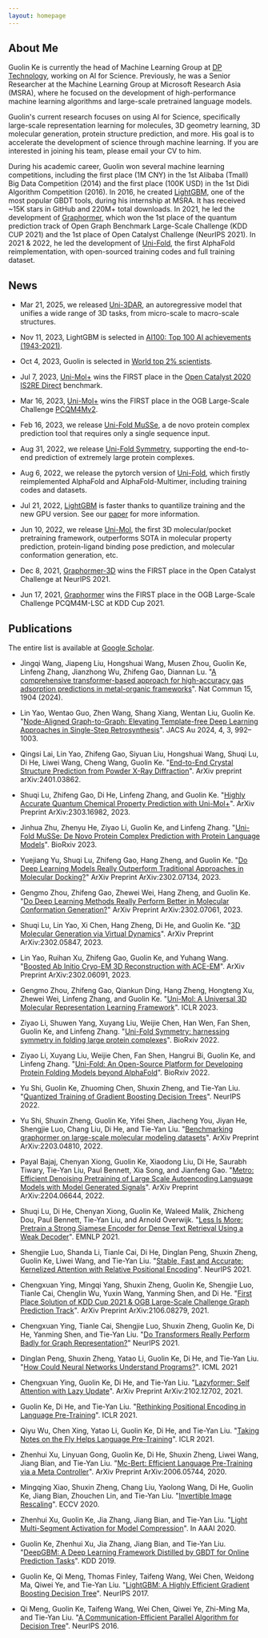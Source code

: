 ```yaml
---
layout: homepage
---
```


## About Me

Guolin Ke is currently the head of Machine Learning Group at [DP Technology](https://www.dp.tech/en), working on AI for Science. Previously, he was a Senior Researcher at the Machine Learning Group at Microsoft Research Asia (MSRA), where he focused on the development of high-performance machine learning algorithms and large-scale pretrained language models. 

Guolin's current research focuses on using AI for Science, specifically large-scale representation learning for molecules, 3D geometry learning, 3D molecular generation, protein structure prediction, and more. His goal is to accelerate the development of science through machine learning. If you are interested in joining his team, please email your CV to him.

During his academic career, Guolin won several machine learning competitions, including the first place (1M CNY) in the 1st Alibaba (Tmall) Big Data Competition (2014) and the first place (100K USD) in the 1st Didi Algorithm Competition (2016). 
In 2016, he created [LightGBM](https://github.com/microsoft/LightGBM), one of the most popular GBDT tools, during his internship at MSRA. It has received ~15K stars in GitHub and 220M+ total downloads. 
In 2021, he led the development of [Graphormer](https://github.com/microsoft/Graphormer), which won the 1st place of the quantum prediction track of Open Graph Benchmark Large-Scale Challenge (KDD CUP 2021) and the 1st place of Open Catalyst Challenge (NeurIPS 2021). 
In 2021 & 2022, he led the development of [Uni-Fold](https://github.com/dptech-corp/Uni-Fold), the first AlphaFold reimplementation, with open-sourced training codes and full training dataset.

## News

- Mar 21, 2025, we released [Uni-3DAR](https://uni-3dar.github.io), an autoregressive model that unifies a wide range of 3D tasks, from micro-scale to macro-scale structures.

- Nov 11, 2023, LightGBM is selected in [AI100: Top 100 AI achievements (1943-2021)](https://evaluation.benchcouncil.org/ai/).

- Oct 4, 2023, Guolin is selected in [World top 2% scientists](https://elsevier.digitalcommonsdata.com/datasets/btchxktzyw/6).

- Jul 7, 2023, [Uni-Mol+](https://github.com/dptech-corp/Uni-Mol/tree/main/unimol_plus) wins the FIRST place in the [Open Catalyst 2020 IS2RE Direct](https://opencatalystproject.org/leaderboard.html) benchmark.

- Mar 16, 2023, [Uni-Mol+](https://github.com/dptech-corp/Uni-Mol/tree/main/unimol_plus) wins the FIRST place in the OGB Large-Scale Challenge [PCQM4Mv2](https://ogb.stanford.edu/docs/lsc/leaderboards/#pcqm4mv2).

- Feb 16, 2023, we release [Uni-Fold MuSSe](https://www.biorxiv.org/content/10.1101/2023.02.14.528571v1), a de novo protein complex prediction tool that requires only a single sequence input.

- Aug 31, 2022, we release [Uni-Fold Symmetry](https://www.biorxiv.org/content/10.1101/2022.08.30.505833.abstract), supporting the end-to-end prediction of extremely large protein complexes.

- Aug 6, 2022, we release the pytorch version of [Uni-Fold](https://github.com/dptech-corp/Uni-Fold), which firstly reimplemented AlphaFold and AlphaFold-Multimer, including training codes and datasets. 

- Jul 21, 2022, [LightGBM](https://github.com/microsoft/LightGBM) is faster thanks to quantilize training and the new GPU version. See our [paper](https://openreview.net/forum?id=Cd-b50MZ0Gc) for more information.

- Jun 10, 2022, we release [Uni-Mol](https://github.com/dptech-corp/Uni-Mol), the first 3D molecular/pocket pretraining framework, outperforms SOTA in molecular property prediction, protein-ligand binding pose prediction, and molecular conformation generation, etc.

- Dec 8, 2021, [Graphormer-3D](https://arxiv.org/abs/2203.04810) wins the FIRST place  in the Open Catalyst Challenge at NeurIPS 2021.

- Jun 17, 2021, [Graphormer](https://github.com/microsoft/Graphormer) wins the FIRST place in the OGB Large-Scale Challenge PCQM4M-LSC at KDD Cup 2021.

## Publications

The entire list is available at [Google Scholar](https://scholar.google.com/citations?user=M2qJgtoAAAAJ&hl=en).

- Jingqi Wang, Jiapeng Liu, Hongshuai Wang, Musen Zhou, Guolin Ke, Linfeng Zhang, Jianzhong Wu, Zhifeng Gao, Diannan Lu. "[A comprehensive transformer-based approach for high-accuracy gas adsorption predictions in metal-organic frameworks](https://www.nature.com/articles/s41467-024-46276-x)". Nat Commun 15, 1904 (2024).


- Lin Yao, Wentao Guo, Zhen Wang, Shang Xiang, Wentan Liu, Guolin Ke. "[Node-Aligned Graph-to-Graph: Elevating Template-free Deep Learning Approaches in Single-Step Retrosynthesis](https://pubs.acs.org/doi/abs/10.1021/jacsau.3c00737)". JACS Au 2024, 4, 3, 992–1003.

- Qingsi Lai, Lin Yao, Zhifeng Gao, Siyuan Liu, Hongshuai Wang, Shuqi Lu, Di He, Liwei Wang, Cheng Wang, Guolin Ke. "[End-to-End Crystal Structure Prediction from Powder X-Ray Diffraction](https://arxiv.org/abs/2401.03862)". ArXiv preprint arXiv:2401.03862.


- Shuqi Lu, Zhifeng Gao, Di He, Linfeng Zhang, and Guolin Ke. "[Highly Accurate Quantum Chemical Property Prediction with Uni-Mol+](https://arxiv.org/abs/2303.16982)". ArXiv Preprint ArXiv:2303.16982, 2023.

- Jinhua Zhu, Zhenyu He, Ziyao Li, Guolin Ke, and Linfeng Zhang. "[Uni-Fold MuSSe: De Novo Protein Complex Prediction with Protein Language Models](https://www.biorxiv.org/content/10.1101/2023.02.14.528571v1)". BioRxiv 2023.

- Yuejiang Yu, Shuqi Lu, Zhifeng Gao, Hang Zheng, and Guolin Ke. "[Do Deep Learning Models Really Outperform Traditional Approaches in Molecular Docking?](https://arxiv.org/abs/2302.07134)" ArXiv Preprint ArXiv:2302.07134, 2023.

- Gengmo Zhou, Zhifeng Gao, Zhewei Wei, Hang Zheng, and Guolin Ke. "[Do Deep Learning Methods Really Perform Better in Molecular Conformation Generation?](https://arxiv.org/abs/2302.07061)" ArXiv Preprint ArXiv:2302.07061, 2023.

- Shuqi Lu, Lin Yao, Xi Chen, Hang Zheng, Di He, and Guolin Ke. "[3D Molecular Generation via Virtual Dynamics](https://arxiv.org/abs/2302.05847)". ArXiv Preprint ArXiv:2302.05847, 2023.

- Lin Yao, Ruihan Xu, Zhifeng Gao, Guolin Ke, and Yuhang Wang. "[Boosted Ab Initio Cryo-EM 3D Reconstruction with ACE-EM](https://arxiv.org/abs/2302.06091)". ArXiv Preprint ArXiv:2302.06091, 2023.

- Gengmo Zhou, Zhifeng Gao, Qiankun Ding, Hang Zheng, Hongteng Xu, Zhewei Wei, Linfeng Zhang, and Guolin Ke. "[Uni-Mol: A Universal 3D Molecular Representation Learning Framework](https://openreview.net/forum?id=6K2RM6wVqKu)". ICLR 2023.

- Ziyao Li, Shuwen Yang, Xuyang Liu, Weijie Chen, Han Wen, Fan Shen, Guolin Ke, and Linfeng Zhang. "[Uni-Fold Symmetry: harnessing symmetry in folding large protein complexes](https://www.biorxiv.org/content/10.1101/2022.08.30.505833.abstract)". BioRxiv 2022.

- Ziyao Li, Xuyang Liu, Weijie Chen, Fan Shen, Hangrui Bi, Guolin Ke, and Linfeng Zhang. "[Uni-Fold: An Open-Source Platform for Developing Protein Folding Models beyond AlphaFold](https://www.biorxiv.org/content/10.1101/2022.08.04.502811.abstract)". BioRxiv 2022.

- Yu Shi, Guolin Ke, Zhuoming Chen, Shuxin Zheng, and Tie-Yan Liu. "[Quantized Training of Gradient Boosting Decision Trees](https://openreview.net/forum?id=Cd-b50MZ0Gc)". NeurIPS 2022.

- Yu Shi, Shuxin Zheng, Guolin Ke, Yifei Shen, Jiacheng You, Jiyan He, Shengjie Luo, Chang Liu, Di He, and Tie-Yan Liu. "[Benchmarking graphormer on large-scale molecular modeling datasets](https://arxiv.org/abs/2203.04810)". ArXiv Preprint ArXiv:2203.04810, 2022.

- Payal Bajaj, Chenyan Xiong, Guolin Ke, Xiaodong Liu, Di He, Saurabh Tiwary, Tie-Yan Liu, Paul Bennett, Xia Song, and Jianfeng Gao. "[Metro: Efficient Denoising Pretraining of Large Scale Autoencoding Language Models with Model Generated Signals](https://arxiv.org/abs/2204.06644)". ArXiv Preprint ArXiv:2204.06644, 2022.

- Shuqi Lu, Di He, Chenyan Xiong, Guolin Ke, Waleed Malik, Zhicheng Dou, Paul Bennett, Tie-Yan Liu, and Arnold Overwijk. "[Less Is More: Pretrain a Strong Siamese Encoder for Dense Text Retrieval Using a Weak Decoder](https://aclanthology.org/2021.emnlp-main.220/)". EMNLP 2021.

- Shengjie Luo, Shanda Li, Tianle Cai, Di He, Dinglan Peng, Shuxin Zheng, Guolin Ke, Liwei Wang, and Tie-Yan Liu. "[Stable, Fast and Accurate: Kernelized Attention with Relative Positional Encoding](https://proceedings.neurips.cc/paper/2021/hash/c0f168ce8900fa56e57789e2a2f2c9d0-Abstract.html)". NeurIPS 2021.

- Chengxuan Ying, Mingqi Yang, Shuxin Zheng, Guolin Ke, Shengjie Luo, Tianle Cai, Chenglin Wu, Yuxin Wang, Yanming Shen, and Di He. "[First Place Solution of KDD Cup 2021 & OGB Large-Scale Challenge Graph Prediction Track](https://arxiv.org/abs/2106.08279)". ArXiv Preprint ArXiv:2106.08279, 2021.

- Chengxuan Ying, Tianle Cai, Shengjie Luo, Shuxin Zheng, Guolin Ke, Di He, Yanming Shen, and Tie-Yan Liu. "[Do Transformers Really Perform Badly for Graph Representation?](https://proceedings.neurips.cc/paper/2021/hash/f1c1592588411002af340cbaedd6fc33-Abstract.html)" NeurIPS 2021.

- Dinglan Peng, Shuxin Zheng, Yatao Li, Guolin Ke, Di He, and Tie-Yan Liu. "[How Could Neural Networks Understand Programs?](https://proceedings.mlr.press/v139/peng21b.html)". ICML 2021

- Chengxuan Ying, Guolin Ke, Di He, and Tie-Yan Liu. "[Lazyformer: Self Attention with Lazy Update](https://arxiv.org/abs/2102.12702)". ArXiv Preprint ArXiv:2102.12702, 2021.

- Guolin Ke, Di He, and Tie-Yan Liu. "[Rethinking Positional Encoding in Language Pre-Training](https://arxiv.org/abs/2006.15595)". ICLR 2021.

- Qiyu Wu, Chen Xing, Yatao Li, Guolin Ke, Di He, and Tie-Yan Liu. "[Taking Notes on the Fly Helps Language Pre-Training](https://openreview.net/forum?id=lU5Rs_wCweN)". ICLR 2021.

- Zhenhui Xu, Linyuan Gong, Guolin Ke, Di He, Shuxin Zheng, Liwei Wang, Jiang Bian, and Tie-Yan Liu. "[Mc-Bert: Efficient Language Pre-Training via a Meta Controller](https://arxiv.org/abs/2006.05744)". ArXiv Preprint ArXiv:2006.05744, 2020.

- Mingqing Xiao, Shuxin Zheng, Chang Liu, Yaolong Wang, Di He, Guolin Ke, Jiang Bian, Zhouchen Lin, and Tie-Yan Liu. "[Invertible Image Rescaling](https://link.springer.com/chapter/10.1007/978-3-030-58452-8_8)". ECCV 2020.

- Zhenhui Xu, Guolin Ke, Jia Zhang, Jiang Bian, and Tie-Yan Liu. "[Light Multi-Segment Activation for Model Compression](https://ojs.aaai.org/index.php/AAAI/article/view/6128)". In AAAI 2020.

- Guolin Ke, Zhenhui Xu, Jia Zhang, Jiang Bian, and Tie-Yan Liu. "[DeepGBM: A Deep Learning Framework Distilled by GBDT for Online Prediction Tasks](https://dl.acm.org/doi/abs/10.1145/3292500.3330858)". KDD 2019.

- Guolin Ke, Qi Meng, Thomas Finley, Taifeng Wang, Wei Chen, Weidong Ma, Qiwei Ye, and Tie-Yan Liu. "[LightGBM: A Highly Efficient Gradient Boosting Decision Tree](https://proceedings.neurips.cc/paper/2017/hash/6449f44a102fde848669bdd9eb6b76fa-Abstract.html)". NeurIPS 2017.

- Qi Meng, Guolin Ke, Taifeng Wang, Wei Chen, Qiwei Ye, Zhi-Ming Ma, and Tie-Yan Liu. "[A Communication-Efficient Parallel Algorithm for Decision Tree](https://proceedings.neurips.cc/paper/2016/hash/10a5ab2db37feedfdeaab192ead4ac0e-Abstract.html)". NeurIPS 2016.
